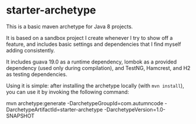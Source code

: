 # starter-archetype
This is a basic maven archetype for Java 8 projects.

It is based on a sandbox project I create whenever I try to show off a feature, and includes basic settings and dependencies that I find myself adding consistently.

It includes guava 19.0 as a runtime dependency, lombok as a provided dependency (used only during compilation), and TestNG, Hamcrest, and H2 as testing dependencies.

Using it is simple: after installing the archetype locally (with `mvn install`), you can use it by invoking the following command:

   mvn archetype:generate -DarchetypeGroupId=com.autumncode -DarchetypeArtifactId=starter-archetype -DarchetypeVersion=1.0-SNAPSHOT

